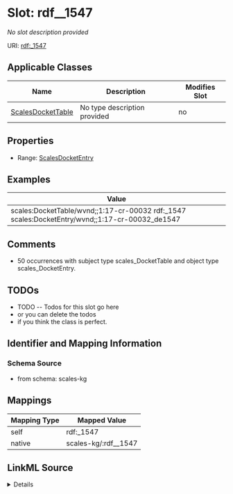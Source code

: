 

# Slot: rdf__1547


_No slot description provided_





URI: [rdf:_1547](http://www.w3.org/1999/02/22-rdf-syntax-ns#_1547)



<!-- no inheritance hierarchy -->





## Applicable Classes

| Name | Description | Modifies Slot |
| --- | --- | --- |
| [ScalesDocketTable](../classes/ScalesDocketTable.md) | No type description provided |  no  |







## Properties

* Range: [ScalesDocketEntry](../classes/ScalesDocketEntry.md)






## Examples

| Value |
| --- |
| scales:DocketTable/wvnd;;1:17-cr-00032 rdf:_1547 scales:DocketEntry/wvnd;;1:17-cr-00032_de1547 |

## Comments

* 50 occurrences with subject type scales_DocketTable and object type scales_DocketEntry.

## TODOs

* TODO -- Todos for this slot go here
* or you can delete the todos
* if you think the class is perfect.

## Identifier and Mapping Information







### Schema Source


* from schema: scales-kg




## Mappings

| Mapping Type | Mapped Value |
| ---  | ---  |
| self | rdf:_1547 |
| native | scales-kg/:rdf__1547 |




## LinkML Source

<details>
```yaml
name: rdf__1547
description: No slot description provided
todos:
- TODO -- Todos for this slot go here
- or you can delete the todos
- if you think the class is perfect.
comments:
- 50 occurrences with subject type scales_DocketTable and object type scales_DocketEntry.
examples:
- value: scales:DocketTable/wvnd;;1:17-cr-00032 rdf:_1547 scales:DocketEntry/wvnd;;1:17-cr-00032_de1547
from_schema: scales-kg
rank: 1000
slot_uri: rdf:_1547
alias: rdf__1547
domain_of:
- scales_DocketTable
range: scales_DocketEntry

```
</details>